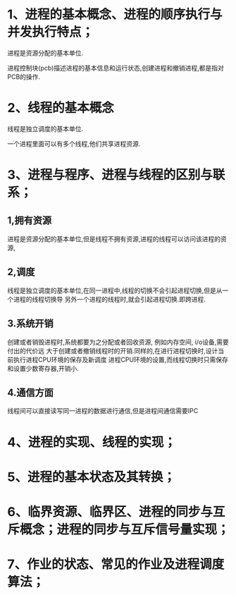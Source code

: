 # 1、进程的基本概念、进程的顺序执行与并发执行特点；
进程是资源分配的基本单位.

进程控制块(pcb)描述进程的基本信息和运行状态,创建进程和撤销进程,都是指对PCB的操作.
# 2、线程的基本概念
线程是独立调度的基本单位.

一个进程里面可以有多个线程,他们共享进程资源.
# 3、进程与程序、进程与线程的区别与联系；
## 1,拥有资源
进程是资源分配的基本单位,但是线程不拥有资源,进程的线程可以访问该进程的资源,

## 2,调度
线程是独立调度的基本单位,在同一进程中,线程的切换不会引起进程切换,但是从一个进程的线程切换导
另外一个进程的线程时,就会引起进程切换.即跨进程.

## 3.系统开销
创建或者销毁进程时,系统都要为之分配或者回收资源, 例如内存空间, i/o设备,需要付出的代价远
大于创建或者撤销线程时的开销.同样的,在进行进程切换时,设计当前执行进程CPU环境的保存及新调度
进程CPU环境的设置,而线程切换时只需保存和设置少数寄存器,开销小.
## 4.通信方面
线程间可以直接读写同一进程的数据进行通信,但是进程间通信需要IPC
# 4、进程的实现、线程的实现；
# 5、进程的基本状态及其转换；
# 6、临界资源、临界区、进程的同步与互斥概念；进程的同步与互斥信号量实现；
# 7、作业的状态、常见的作业及进程调度算法；